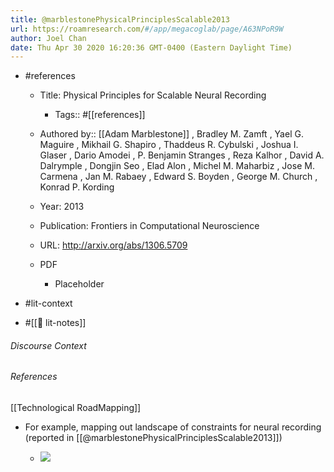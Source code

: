 ```yaml
---
title: @marblestonePhysicalPrinciplesScalable2013
url: https://roamresearch.com/#/app/megacoglab/page/A63NPoR9W
author: Joel Chan
date: Thu Apr 30 2020 16:20:36 GMT-0400 (Eastern Daylight Time)
---
```


- #references

    - Title: Physical Principles for Scalable Neural Recording

        - Tags:: #[[references]]

    - Authored by::  [[Adam Marblestone]] ,  Bradley M. Zamft ,  Yael G. Maguire ,  Mikhail G. Shapiro ,  Thaddeus R. Cybulski ,  Joshua I. Glaser ,  Dario Amodei ,  P. Benjamin Stranges ,  Reza Kalhor ,  David A. Dalrymple ,  Dongjin Seo ,  Elad Alon ,  Michel M. Maharbiz ,  Jose M. Carmena ,  Jan M. Rabaey ,  Edward S. Boyden ,  George M. Church ,  Konrad P. Kording

    - Year: 2013

    - Publication: Frontiers in Computational Neuroscience

    - URL: http://arxiv.org/abs/1306.5709

    - PDF

        - Placeholder
- #lit-context
- #[[📝 lit-notes]]

###### Discourse Context



###### References

[[Technological RoadMapping]]

- For example, mapping out landscape of constraints for neural recording (reported in [[@marblestonePhysicalPrinciplesScalable2013]])

    - ![](https://firebasestorage.googleapis.com/v0/b/firescript-577a2.appspot.com/o/imgs%2Fapp%2Fmegacoglab%2F3LjVUQLA5Q?alt=media&token=fb11e2f6-536a-44e6-980e-8010a63c7c32)

